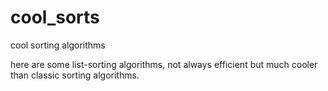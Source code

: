 # cool_sorts
cool sorting algorithms

here are some list-sorting algorithms, not always efficient but much cooler than classic sorting algorithms.
